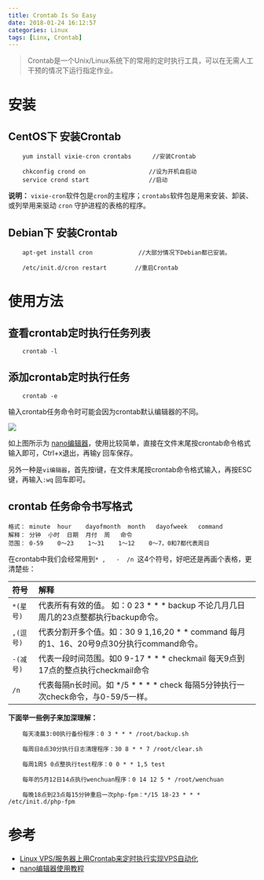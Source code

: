```yaml
---
title: Crontab Is So Easy
date: 2018-01-24 16:12:57
categories: Linux
tags: [Linx, Crontab]
---
```


> Crontab是一个Unix/Linux系统下的常用的定时执行工具，可以在无需人工干预的情况下运行指定作业。

<!--more-->

# 安装

## CentOS下 安装Crontab

```
    yum install vixie-cron crontabs      //安装Crontab
    
    chkconfig crond on                  //设为开机自启动
    service crond start                 //启动
```

**说明：** `vixie-cron`软件包是`cron`的主程序；`crontabs`软件包是用来安装、卸装、 或列举用来驱动 `cron` 守护进程的表格的程序。

## Debian下 安装Crontab

```
    apt-get install cron             //大部分情况下Debian都已安装。
    
    /etc/init.d/cron restart        //重启Crontab
```

# 使用方法

## 查看crontab定时执行任务列表

```
    crontab -l
```

## 添加crontab定时执行任务

```
    crontab -e
```

输入crontab任务命令时可能会因为crontab默认编辑器的不同。

![](https://www.vpser.net/uploads/2011/05/crontab-e-nano.jpg)

如上图所示为 [nano编辑器](https://www.vpser.net/manage/nano.html)，使用比较简单，直接在文件末尾按crontab命令格式输入即可，Ctrl+x退出，再输y 回车保存。

另外一种是`vi编辑器`，首先按i键，在文件末尾按crontab命令格式输入，再按ESC键，再输入`:wq` 回车即可。

## crontab 任务命令书写格式

```
格式：	minute	hour	dayofmonth	month	dayofweek	command
解释：	分钟	小时	日期	月付	周	命令
范围：	0-59	0～23	1～31	1～12	0～7，0和7都代表周日
```

在crontab中我们会经常用到`* ,   -  /n `这4个符号，好吧还是再画个表格，更清楚些：

符号|解释|
:----|:--
`*(星号)`|代表所有有效的值。 如：0 23 * * * backup 不论几月几日周几的23点整都执行backup命令。|
`,(逗号)`|代表分割开多个值。如：30 9 1,16,20 * * command 每月的1、16、20号9点30分执行command命令。|
`-(减号)`|代表一段时间范围。如0 9-17 * * * checkmail 每天9点到17点的整点执行checkmail命令|
`/n` |代表每隔n长时间。如 */5 * * * * check 每隔5分钟执行一次check命令，与0-59/5一样。|

**下面举一些例子来加深理解：**

```
    每天凌晨3:00执行备份程序：0 3 * * * /root/backup.sh
    
    每周日8点30分执行日志清理程序：30 8 * * 7 /root/clear.sh
    
    每周1周5 0点整执行test程序：0 0 * * 1,5 test
    
    每年的5月12日14点执行wenchuan程序：0 14 12 5 * /root/wenchuan
    
    每晚18点到23点每15分钟重启一次php-fpm：*/15 18-23 * * * /etc/init.d/php-fpm
```

# 参考

- [Linux VPS/服务器上用Crontab来定时执行实现VPS自动化](https://www.vpser.net/manage/crontab.html)
- [nano编辑器使用教程](https://www.vpser.net/manage/nano.html)